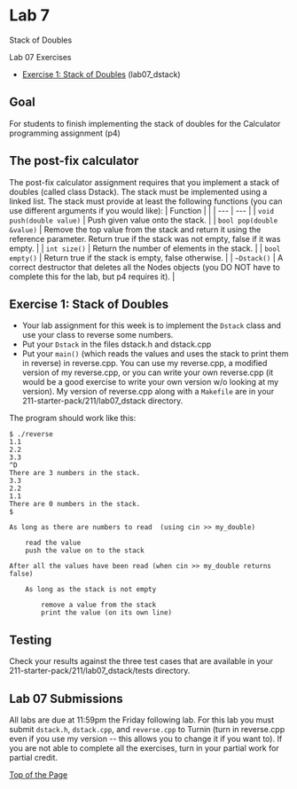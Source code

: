 # Lab 7

Stack of Doubles

Lab 07 Exercises
* [Exercise 1: Stack of Doubles](#exercise-1-stack-of-doubles) (lab07_dstack)

## Goal

For students to finish implementing the stack of doubles for the Calculator programming assignment (p4)

## The post-fix calculator

The post-fix calculator assignment requires that you implement a stack of doubles (called class Dstack). The stack must be implemented using a linked list. The stack must provide at least the following functions (you can use different arguments if you would like):
| Function |  |
| --- | --- |
| `void push(double value)` | Push given value onto the stack. |
| `bool pop(double &value)` | Remove the top value from the stack and return it using the reference parameter. Return true if the stack was not empty, false if it was empty. |
| `int size()` | Return the number of elements in the stack. |
| `bool empty()` | Return true if the stack is empty, false otherwise. |
| `~Dstack()` | A correct destructor that deletes all the Nodes objects (you DO NOT have to complete this for the lab, but p4 requires it). |

## Exercise 1: Stack of Doubles

* Your lab assignment for this week is to implement the `Dstack` class and use your class to reverse some numbers.
* Put your `Dstack` in the files dstack.h and dstack.cpp
* Put your `main()` (which reads the values and uses the stack to print them in reverse) in reverse.cpp. You can use my reverse.cpp, a modified version of my reverse.cpp, or you can write your own reverse.cpp (it would be a good exercise to write your own version w/o looking at my version). My version of reverse.cpp along with a `Makefile` are in your 211-starter-pack/211/lab07_dstack directory.<br>

The program should work like this:
```
$ ./reverse
1.1
2.2
3.3
^D
There are 3 numbers in the stack.
3.3
2.2
1.1
There are 0 numbers in the stack.
$
```

```
As long as there are numbers to read  (using cin >> my_double)

    read the value
    push the value on to the stack

After all the values have been read (when cin >> my_double returns false)

    As long as the stack is not empty

        remove a value from the stack
        print the value (on its own line)
```

## Testing

Check your results against the three test cases that are available in your 211-starter-pack/211/lab07_dstack/tests directory.

## Lab 07 Submissions

All labs are due at 11:59pm the Friday following lab. For this lab you must submit `dstack.h`, `dstack.cpp`, and `reverse.cpp` to Turnin (turn in reverse.cpp even if you use my version -- this allows you to change it if you want to). If you are not able to complete all the exercises, turn in your partial work for partial credit.

[Top of the Page](#lab-7)
